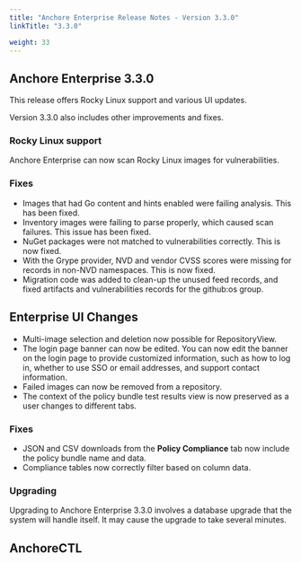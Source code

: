 ```yaml
---
title: "Anchore Enterprise Release Notes - Version 3.3.0"
linkTitle: "3.3.0"

weight: 33
---
```


## Anchore Enterprise 3.3.0

This release offers Rocky Linux support and various UI updates.

Version 3.3.0 also includes other improvements and fixes.

### Rocky Linux support

Anchore Enterprise can now scan Rocky Linux images for vulnerabilities. 

### Fixes
 
- Images that had Go content and hints enabled were failing analysis. This has been fixed.
- Inventory images were failing to parse properly, which caused scan failures. This issue has been fixed.
- NuGet packages were not matched to vulnerabilities correctly. This is now fixed.
- With the Grype provider, NVD and vendor CVSS scores were missing for records in non-NVD namespaces. This is now fixed.
- Migration code was added to clean-up the unused feed records, and fixed artifacts and vulnerabilities records for the github:os group.

## Enterprise UI Changes

- Multi-image selection and deletion now possible for RepositoryView.
- The login page banner can now be edited. You can now edit the banner on the login page to provide customized information, such as how to log in, whether to use SSO or email addresses, and support contact information.
- Failed images can now be removed from a repository. 
- The context of the policy bundle test results view is now preserved as a user changes to different tabs. 

### Fixes

- JSON and CSV downloads from the **Policy Compliance** tab now include the policy bundle name and data.
- Compliance tables now correctly filter based on column data.

### Upgrading
Upgrading to Anchore Enterprise 3.3.0 involves a database upgrade that the system will handle itself. It may cause the upgrade to take several minutes.

## AnchoreCTL

